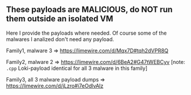 ## These payloads are MALICIOUS, do NOT run them outside an isolated VM 

Here I provide the payloads where needed. Of course some of the malwares I analized don't need any payload.

Family1, malware 3 => https://limewire.com/d/Mqx7D#tqh2dVPR8Q

Family2, malware 2 => https://limewire.com/d/6BeA2#G47tWEBCyv [note: `.cpp` Loki-payload identical for all 3 malware in this family]

Family3, all 3 malware payload dumps => https://limewire.com/d/jLzro#i7eOdlvAlz
